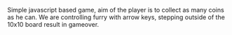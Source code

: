 Simple javascript based game, aim of the player is to collect as many coins as he can. 
We  are controlling furry with arrow keys, stepping outside of the 10x10 board result in gameover.
